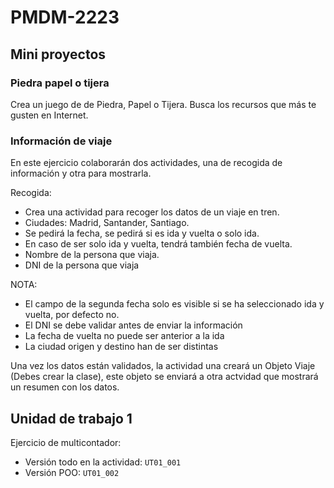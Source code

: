 # PMDM-2223

## Mini proyectos

### Piedra papel o tijera
Crea un juego de de Piedra, Papel o Tijera. Busca los recursos que más te gusten en Internet.

### Información de viaje
En este ejercicio colaborarán dos actividades, una de recogida de información y otra para mostrarla.

Recogida:
- Crea una actividad para recoger los datos de un viaje en tren.
- Ciudades: Madrid, Santander, Santiago.
- Se pedirá la fecha, se pedirá si es ida y vuelta o solo ida.
- En caso de ser solo ida y vuelta, tendrá también fecha de vuelta.
- Nombre de la persona que viaja.
- DNI de la persona que viaja

NOTA:
- El campo de la segunda fecha solo es visible si se ha seleccionado ida y vuelta, por defecto no.
- El DNI se debe validar antes de enviar la información
- La fecha de vuelta no puede ser anterior a la ida
- La ciudad origen y destino han de ser distintas

Una vez los datos están validados, la actividad una creará un Objeto Viaje (Debes crear la clase), este objeto se enviará a otra actvidad que mostrará un resumen con los datos.


## Unidad de trabajo 1

Ejercicio de multicontador:
 - Versión todo en la actividad: ```UT01_001```
 - Versión POO: ```UT01_002```
